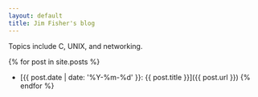 ```yaml
---
layout: default
title: Jim Fisher's blog
---
```


Topics include C, UNIX, and networking.

{% for post in site.posts %}
* [{{ post.date | date: '%Y-%m-%d' }}: {{ post.title }}]({{ post.url }})
{% endfor %}
